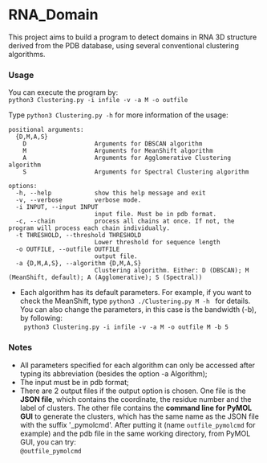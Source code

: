 # RNA_Domain
This project aims to build a program to detect domains in RNA 3D structure derived from the PDB database, using several conventional clustering algorithms.

### Usage
You can execute the program by:<br>
```python3 Clustering.py -i infile -v -a M -o outfile  ```

Type ```python3 Clustering.py -h``` for more information of the usage:
```
positional arguments:
  {D,M,A,S}
    D                   Arguments for DBSCAN algorithm
    M                   Arguments for MeanShift algorithm
    A                   Arguments for Agglomerative Clustering algorithm
    S                   Arguments for Spectral Clustering algorithm

options:
  -h, --help            show this help message and exit
  -v, --verbose         verbose mode.
  -i INPUT, --input INPUT
                        input file. Must be in pdb format.
  -c, --chain           process all chains at once. If not, the program will process each chain individually.
  -t THRESHOLD, --threshold THRESHOLD
                        Lower threshold for sequence length
  -o OUTFILE, --outfile OUTFILE
                        output file.
  -a {D,M,A,S}, --algorithm {D,M,A,S}
                        Clustering algorithm. Either: D (DBSCAN); M (MeanShift, default); A (Agglomerative); S (Spectral))
```

- Each algorithm has its default parameters. For example, if you want to check the MeanShift, type ```python3 ./Clustering.py M -h ``` for details. You can also change the parameters, in this case is the bandwidth (-b), by following: <br>
``` python3 Clustering.py -i infile -v -a M -o outfile M -b 5```

### Notes
- All parameters specified for each algorithm can only be accessed after typing its abbreviation (besides the option -a Algorithm);
- The input must be in pdb format;
- There are 2 output files if the output option is chosen. One file is the **JSON file**, which contains the coordinate, the residue number and the label of clusters. The other file contains the **command line for PyMOL GUI** to generate the clusters, which has the same name as the JSON file with the suffix '_pymolcmd'. After putting it (name ```outfile_pymolcmd``` for example) and the pdb file in the same working directory, from PyMOL GUI, you can try: <br>
```@outfile_pymolcmd ```
